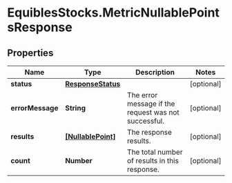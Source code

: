 # EquiblesStocks.MetricNullablePointsResponse

## Properties
Name | Type | Description | Notes
------------ | ------------- | ------------- | -------------
**status** | [**ResponseStatus**](ResponseStatus.md) |  | [optional] 
**errorMessage** | **String** | The error message if the request was not successful. | [optional] 
**results** | [**[NullablePoint]**](NullablePoint.md) | The response results. | [optional] 
**count** | **Number** | The total number of results in this response. | [optional] 
